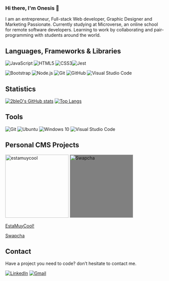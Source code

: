 ### Hi there, I'm Onesis 👋

I am an entrepreneur, Full-stack Web developer, Graphic Designer and Marketing Passionate. Currently studying at Microverse, an online school for remote software developers. Learning to work by collaborating and pair-programming with students around the world.

## Languages, Frameworks & Libraries

<img alt="JavaScript" src="https://img.shields.io/badge/javascript-%23323330.svg?style=for-the-badge&logo=javascript&logoColor=%23F7DF1E"/> <img alt="HTML5" src="https://img.shields.io/badge/html5-%23E34F26.svg?style=for-the-badge&logo=html5&logoColor=white"/> <img alt="CSS3" src="https://img.shields.io/badge/css3-%231572B6.svg?style=for-the-badge&logo=css3&logoColor=white"/><img alt="Jest" src="https://img.shields.io/badge/-jest-%23C21325?style=for-the-badge&logo=jest&logoColor=white"/>

  ![Bootstrap](https://img.shields.io/badge/-Bootstrap-333333?style=flat&logo=bootstrap&logoColor=563D7C)
  ![Node.js](https://img.shields.io/badge/-Node.js-333333?style=flat&logo=node.js)
  ![Git](https://img.shields.io/badge/-Git-333333?style=flat&logo=git)
  ![GitHub](https://img.shields.io/badge/-GitHub-333333?style=flat&logo=github)
  ![Visual Studio Code](https://img.shields.io/badge/-Visual%20Studio%20Code-333333?style=flat&logo=visual-studio-code&logoColor=007ACC)


## Statistics
<div>
  
[![2bleO's GitHub stats](https://github-readme-stats.vercel.app/api?username=2bleo&show_icons=true&theme=dark)](https://github.com/2bleo/github-readme-stats)
[![Top Langs](https://github-readme-stats.vercel.app/api/top-langs/?username=2bleo&show_icons=true&theme=dark)](https://github.com/2bleo/github-readme-stats)
  
</div>

## Tools
 <img alt="Git" src="https://img.shields.io/badge/git-%23F05033.svg?style=for-the-badge&logo=git&logoColor=white"/> <img alt="Ubuntu" src="https://img.shields.io/badge/Ubuntu-E95420?style=for-the-badge&logo=ubuntu&logoColor=white" /> <img alt="Windows 10" src="https://img.shields.io/badge/Windows-0078D6?style=for-the-badge&logo=windows&logoColor=white" /> <img alt="Visual Studio Code" src="https://img.shields.io/badge/VisualStudioCode-0078d7.svg?style=for-the-badge&logo=visual-studio-code&logoColor=white"/>
 
## Personal CMS Projects

<img alt="estamuycool" src="https://estamuycool.com/wp-content/uploads/2020/08/logoredone2.png" width="200"/>

<img alt="Swapcha" src="https://swapcha.com/wp-content/uploads/2021/05/swapchalogo.png" width="200" style="background:grey;"/>

[EstaMuyCool!](https://estamuycool.com)

[Swapcha](https://swapcha.com)

## Contact

Have a project you need to code? don’t hesitate to contact me.

[![LinkedIn](https://img.shields.io/badge/linkedin-%230077B5.svg?&style=for-the-badge&logo=linkedin&logoColor=white)](https://www.linkedin.com/in/onesis-olea/)
[![Gmail](https://img.shields.io/badge/gmail-%23D14836.svg?&style=for-the-badge&logo=gmail&logoColor=white)](mailto:onesis.olea@gmail.com)
